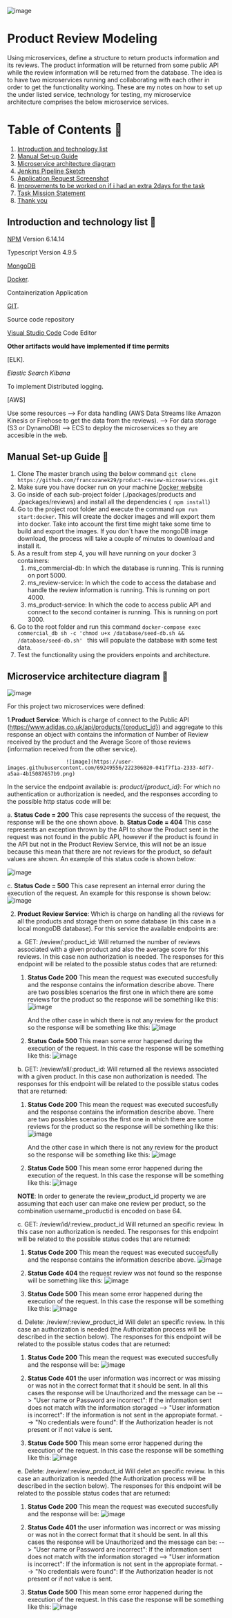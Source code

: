![image](https://user-images.githubusercontent.com/69249556/222299723-3ebd9826-34c1-4d2b-bc7d-1b86f22086c6.png)

# Product Review Modeling
Using microservices, define a structure to return products information and its reviews. The product information will be returned from some public API while the review information will be returned from the database. 
The idea is to have two microservices running and collaborating with each other in order to get the functionality working.
These are my notes on  how to set up the under listed service, technology for testing, my microservice architecture comprises the below microservice services.

# Table of Contents :thought_balloon:
1. [Introduction and technology list](#Introduction-and-technology-list)
2. [Manual Set-up Guide](#Manual-Set-up-Guide)
3. [Microservice architecture diagram](#Microservice-architecture-diagram)
5. [Jenkins Pipeline Sketch](#Jenkins-Pipeline-Sketch)
6. [Application Request Screenshot](#Application-Request-Screenshot)
7. [Improvements to be worked on if i had an extra 2days for the task](#Improvements-to-be-worked-on-if-i-had-an-extra-2days-for-the-task)
8. [Task Mission Statement](#Task-Mission-Statement)
9. [Thank you](#Thank-you)

## Introduction and technology list :thought_balloon:
[NPM](https://www.npmjs.com/)
Version 6.14.14

Typescript
Version 4.9.5

[MongoDB](https://www.mongodb.com/)

[Docker](http://docker.com).

Containerization Application 

[GIT](http://git.com).

Source code repository

[Visual Studio Code](https://code.visualstudio.com/)
Code Editor

**Other artifacts would have implemented if time permits**

[ELK].

*Elastic Search*
*Kibana*

To implement Distributed logging.

[AWS]

Use some resources 
  --> For data handling (AWS Data Streams like Amazon Kinesis or Firehose to get the data from the reviews).
  --> For data storage (S3 or DynamoDB)
  --> ECS to deploy the microservices so they are accesible in the web.
 
 
## Manual Set-up Guide :thought_balloon:

1. Clone The master branch  using the below command  `` git clone https://github.com/francozanek29/product-review-microservices.git ``
2. Make sure you have docker run on your machine [Docker website](https://www.docker.com/)
3. Go inside of each sub-project folder (./packages/products and ./packages/reviews) and install all the dependencies (`` npm install``)
4. Go to the project root folder and execute the command ``npm run start:docker``. This will create the docker images and will export them into docker. Take into account the first time might take some time to build and export the images. If you don´t have the mongoDB image download, the process will take a couple of minutes to download and install it.
5. As a result from step 4, you will have running on your docker 3 containers:
     1. ms_commercial-db: In which the database is running. This is running on port 5000.
     2. ms_review-service: In which the code to access the database and handle the review information is running. This is running on port 4000.
     3. ms_product-service: In which the code to access public API and connect to the second container is running. This is running on port 3000.
6. Go to the root folder and run this command ``docker-compose exec commercial_db sh -c 'chmod u+x /database/seed-db.sh && /database/seed-db.sh' `` this will populate the database with some test data.
7. Test the functionality using the providers enpoints and architecture.

## Microservice architecture diagram :thought_balloon:
![image](https://user-images.githubusercontent.com/69249556/222305405-e5d99a9f-3259-4025-8873-2027e991cf67.png)

For this project two microservices were defined:

1.**Product Service**: Which is charge of connect to the Public API (https://www.adidas.co.uk/api/products/{product_id}) and aggregate to this response an object with contains the information of Number of Review received by the product and the Average Score of those reviews (information received from the other service).

                       ![image](https://user-images.githubusercontent.com/69249556/222306020-041f7f1a-2333-4df7-a5aa-4b15087657b9.png)


In the service the endpoint available is:
_product/{product_id}_: For which no authentication or authorization is needed, and the responses according to the possible http status code will be:

  a. **Status Code = 200**  This case represents the success of the request, the response will be the one shown above.
  b. **Status Code = 404**  This case represents an exception thrown by the API to show the Product sent in the request was not found in the public API, however if the product is found in the API but not in the Product Review Service, this will not be an issue because this mean that there are not reviews for the product, so default values are shown. An example of this status code is shown below:
 
 ![image](https://user-images.githubusercontent.com/69249556/222307645-cb6ea450-f139-44aa-9f84-13e8b2907e3e.png)

  c. **Status Code = 500** This case represent an internal error during the execution of the request. An example for this response is shown below:
  ![image](https://user-images.githubusercontent.com/69249556/222307754-7d7d535a-bbee-4523-87fe-9a79f0aa6f8e.png)


2. **Product Review Service**: Which is charge on handling all the reviews for all the products and storage them on some database (in this case in a local mongoDB database). For this service the available endpoints are:

    a. GET: /review/:product_id: Will returned the number of reviews associated with a given product and also the average score for this reviews. In this case non authorization is needed. The responses for this endpoint will be related to the possible status codes that are returned:
    
    1. **Status Code 200** This mean the request was executed succesfully and the response contains the information describe above. There are two possibles scenarios the first one in which there are some reviews for the product so the response will be something like this:
        ![image](https://user-images.githubusercontent.com/69249556/222308738-818b7269-d5df-4f74-93a4-ed73810c4138.png)
        
        And the other case in which there is not any review for the product so the response will be something like this:
        ![image](https://user-images.githubusercontent.com/69249556/222308891-ab52f0e0-1754-4afe-9a4f-7b253b1155ad.png)
        
    2. **Status Code 500** This mean some error happened during the execution of the request. In this case the response will be something like this:
        ![image](https://user-images.githubusercontent.com/69249556/222307754-7d7d535a-bbee-4523-87fe-9a79f0aa6f8e.png)
   
   b. GET: /review/all/:product_id:  Will returned all the reviews associated with a given product. In this case non authorization is needed. The responses for this endpoint will be related to the possible status codes that are returned:
   
    1. **Status Code 200** This mean the request was executed succesfully and the response contains the information describe above. There are two possibles scenarios the first one in which there are some reviews for the product so the response will be something like this:
        ![image](https://user-images.githubusercontent.com/69249556/222309976-0714753d-b8c3-433e-818e-23a066977890.png)
        
        And the other case in which there is not any review for the product so the response will be something like this:
        ![image](https://user-images.githubusercontent.com/69249556/222308891-ab52f0e0-1754-4afe-9a4f-7b253b1155ad.png)
        
    2. **Status Code 500** This mean some error happened during the execution of the request.  In this case the response will be something like this:
        ![image](https://user-images.githubusercontent.com/69249556/222307754-7d7d535a-bbee-4523-87fe-9a79f0aa6f8e.png)
  
     **NOTE**: In order to generate the review_product_id property we are assuming that each user can make one review per product, so the combination username_productid is encoded on base 64.
     
    c. GET: /review/id/:review_product_id  Will returned an specific review. In this case non authorization is needed. The responses for this endpoint will be related to the possible status codes that are returned:
   
    1. **Status Code 200** This mean the request was executed succesfully and the response contains the information describe above.
        ![image](https://user-images.githubusercontent.com/69249556/222310795-f544e9aa-8b02-4e5c-82d5-435f65b51361.png)
        
    2. **Status Code 404** the request review was not found so the response will be something like this:
        ![image](https://user-images.githubusercontent.com/69249556/222311356-08c0a472-9baa-420f-8c08-2c22e5576ea6.png)
        
    3. **Status Code 500** This mean some error happened during the execution of the request. In this case the response will be something like this:
        ![image](https://user-images.githubusercontent.com/69249556/222307754-7d7d535a-bbee-4523-87fe-9a79f0aa6f8e.png)
        
    d. Delete: /review/:review_product_id  Will delet an specific review. In this case an authorization is needed (the Authorization process will be described in the section below). The responses for this endpoint will be related to the possible status codes that are returned:
   
    1. **Status Code 200** This mean the request was executed succesfully and the response will be:
     ![image](https://user-images.githubusercontent.com/69249556/222311677-63cad4ba-ea05-4598-a7ff-2e92047a56c4.png)
        
    2. **Status Code 401** the user information was incorrect or was missing or was not in the correct format that it should be sent. In all this cases the response will be Unauthorized and the message can be
        --> "User name or Password are incorrect": If the information sent does not match with the information storaged
        --> "User information is incorrect": If the information is not sent in the appropiate format.
        --> "No credentials were found": If the Authorization header is not present or if not value is sent.
        
    3. **Status Code 500** This mean some error happened during the execution of the request. In this case the response will be something like this:
        ![image](https://user-images.githubusercontent.com/69249556/222307754-7d7d535a-bbee-4523-87fe-9a79f0aa6f8e.png)
     
     e. Delete: /review/:review_product_id  Will delet an specific review. In this case an authorization is needed (the Authorization process will be described in the section below). The responses for this endpoint will be related to the possible status codes that are returned:
   
    1. **Status Code 200** This mean the request was executed succesfully and the response will be:
     ![image](https://user-images.githubusercontent.com/69249556/222311677-63cad4ba-ea05-4598-a7ff-2e92047a56c4.png)
        
    2. **Status Code 401** the user information was incorrect or was missing or was not in the correct format that it should be sent. In all this cases the response will be Unauthorized and the message can be:
        --> "User name or Password are incorrect": If the information sent does not match with the information storaged
        --> "User information is incorrect": If the information is not sent in the appropiate format.
        --> "No credentials were found": If the Authorization header is not present or if not value is sent.
        
    3. **Status Code 500** This mean some error happened during the execution of the request. In this case the response will be something like this:
        ![image](https://user-images.githubusercontent.com/69249556/222307754-7d7d535a-bbee-4523-87fe-9a79f0aa6f8e.png)
        

